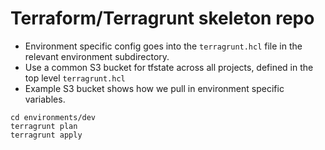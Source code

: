 # Terraform/Terragrunt skeleton repo

- Environment specific config goes into the `terragrunt.hcl` file in the relevant environment subdirectory.
- Use a common S3 bucket for tfstate across all projects, defined in the top level `terragrunt.hcl`
- Example S3 bucket shows how we pull in environment specific variables.

```
cd environments/dev
terragrunt plan
terragrunt apply
```

